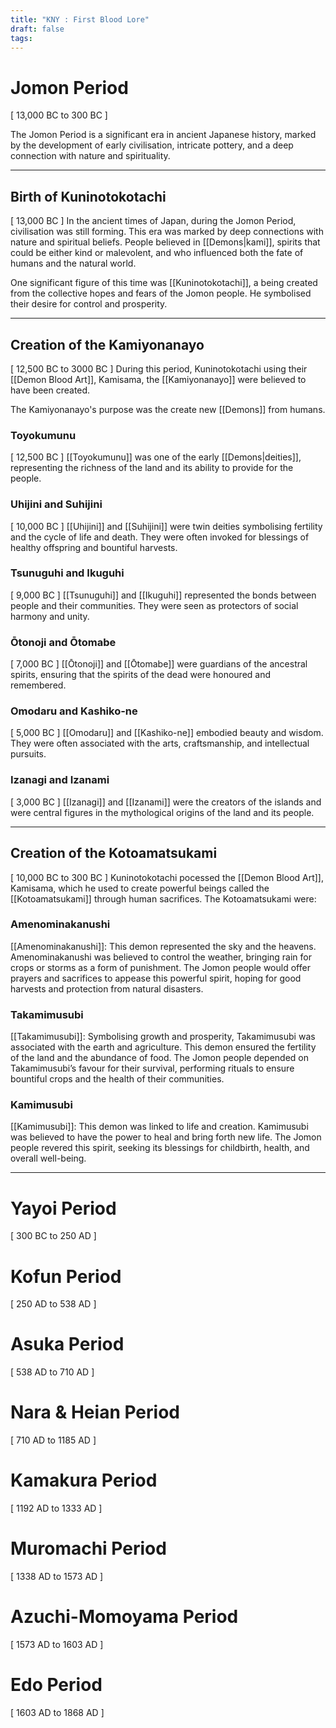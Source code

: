 ```yaml
---
title: "KNY : First Blood Lore"
draft: false
tags:
---
```


# Jomon Period
[ 13,000 BC to 300 BC ]

The Jomon Period is a significant era in ancient Japanese history, marked by the development of early civilisation, intricate pottery, and a deep connection with nature and spirituality.

--- 
## Birth of Kuninotokotachi
[ 13,000 BC ]
In the ancient times of Japan, during the Jomon Period, civilisation was still forming. This era was marked by deep connections with nature and spiritual beliefs. People believed in [[Demons|kami]], spirits that could be either kind or malevolent, and who influenced both the fate of humans and the natural world.

One significant figure of this time was [[Kuninotokotachi]], a being created from the collective hopes and fears of the Jomon people. He symbolised their desire for control and prosperity.

---
## Creation of the Kamiyonanayo 
[ 12,500 BC to 3000 BC ]
During this period, Kuninotokotachi using their [[Demon Blood Art]], Kamisama, the [[Kamiyonanayo]] were believed to have been created.

The Kamiyonanayo's purpose was the create new [[Demons]] from humans.
### Toyokumunu 
[ 12,500 BC ]
[[Toyokumunu]] was one of the early [[Demons|deities]], representing the richness of the land and its ability to provide for the people.

### Uhijini and Suhijini 
[ 10,000 BC ]
[[Uhijini]] and [[Suhijini]] were twin deities symbolising fertility and the cycle of life and death. They were often invoked for blessings of healthy offspring and bountiful harvests.

### Tsunuguhi and Ikuguhi 
[ 9,000 BC ]
[[Tsunuguhi]] and [[Ikuguhi]] represented the bonds between people and their communities. They were seen as protectors of social harmony and unity.

### Ōtonoji and Ōtomabe 
[ 7,000 BC ]
[[Ōtonoji]] and [[Ōtomabe]] were guardians of the ancestral spirits, ensuring that the spirits of the dead were honoured and remembered.

### Omodaru and Kashiko-ne 
[ 5,000 BC ]
[[Omodaru]] and [[Kashiko-ne]] embodied beauty and wisdom. They were often associated with the arts, craftsmanship, and intellectual pursuits.

### Izanagi and Izanami 
[ 3,000 BC ]
[[Izanagi]] and [[Izanami]] were the creators of the islands and were central figures in the mythological origins of the land and its people.

---
## Creation of the Kotoamatsukami
[ 10,000 BC to 300 BC ]
Kuninotokotachi pocessed the [[Demon Blood Art]], Kamisama, which he used to create powerful beings called the [[Kotoamatsukami]] through human sacrifices. The Kotoamatsukami were:
### Amenominakanushi
[[Amenominakanushi]]: This demon represented the sky and the heavens. Amenominakanushi was believed to control the weather, bringing rain for crops or storms as a form of punishment. The Jomon people would offer prayers and sacrifices to appease this powerful spirit, hoping for good harvests and protection from natural disasters.

### Takamimusubi
[[Takamimusubi]]: Symbolising growth and prosperity, Takamimusubi was associated with the earth and agriculture. This demon ensured the fertility of the land and the abundance of food. The Jomon people depended on Takamimusubi’s favour for their survival, performing rituals to ensure bountiful crops and the health of their communities.

### Kamimusubi
[[Kamimusubi]]: This demon was linked to life and creation. Kamimusubi was believed to have the power to heal and bring forth new life. The Jomon people revered this spirit, seeking its blessings for childbirth, health, and overall well-being.

---
# Yayoi Period 
[ 300 BC to 250 AD ]
# Kofun Period 
[ 250 AD to 538 AD ]

# Asuka Period 
[ 538 AD to 710 AD ]

# Nara & Heian Period 
[ 710 AD to 1185 AD ]

# Kamakura Period 
[ 1192 AD to 1333 AD ]

# Muromachi Period 
[ 1338 AD to 1573 AD ]

# Azuchi-Momoyama Period 
[ 1573 AD to 1603 AD ]

# Edo Period 
[ 1603 AD to 1868 AD ]

